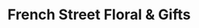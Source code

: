 ---
title: "French Street Floral & Gifts"
url: /peshtigo/french-street-floral-and-gifts/
shop: gift
---
